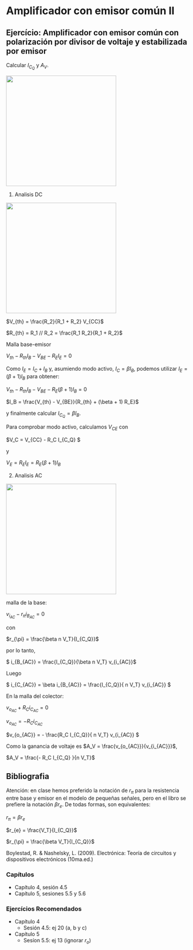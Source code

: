 # Amplificador con emisor común II

## Ejercício: Amplificador con emisor común con polarización por divisor de voltaje y estabilizada por emisor

Calcular $I_{C_Q}$ y $A_V$.

<img src="https://julianodb.github.io/electronic_circuits_diagrams/common_emitter.png" width="300"> 

1. Analisis DC

<img src="https://julianodb.github.io/electronic_circuits_diagrams/common_emitter_thevenin.png" width="300">

$V_{th} = \frac{R_2}{R_1 + R_2} V_{CC}$ 

$R_{th} = R_1 // R_2 = \frac{R_1 R_2}{R_1 + R_2}$

Malla base-emisor

$V_{th} - R_{th} I_B - V_{BE} - R_E I_E = 0$

Como $I_E = I_C + I_B$ y, asumiendo modo activo, $I_C = \beta I_B$, podemos utilizar $I_E = (\beta + 1) I_B$ para obtener:

$V_{th} - R_{th} I_B - V_{BE} - R_E (\beta + 1) I_B = 0$

$I_B = \frac{V_{th}  - V_{BE}}{R_{th} + (\beta + 1) R_E}$

y finalmente calcular $I_{C_Q} = \beta I_B$.

Para comprobar modo activo, calculamos $V_{CE}$ con

$V_C = V_{CC} - R_C I_{C_Q} $

y

$V_{E} = R_E I_{E} = R_E (\beta + 1) I_B$

2. Analisis AC

<img src="https://julianodb.github.io/electronic_circuits_diagrams/common_emitter_small_signal.png" width="300"> 

malla de la base:

$v_{i_{AC}} - r_\pi i_{B_{AC}} = 0$

con 

$r_{\pi} = \frac{\beta n V_T}{I_{C_Q}}$

por lo tanto,

$ i_{B_{AC}} = \frac{I_{C_Q}}{\beta n V_T} v_{i_{AC}}$

Luego

$ i_{C_{AC}} = \beta i_{B_{AC}} = \frac{I_{C_Q}}{ n V_T} v_{i_{AC}} $

En la malla del colector:

$v_{o_{AC}} + R_C i_{C_{AC}} = 0$

$v_{o_{AC}} = - R_C i_{C_{AC}}$

$v_{o_{AC}} = - \frac{R_C I_{C_Q}}{ n V_T} v_{i_{AC}} $

Como la ganancia de voltaje es $A_V = \frac{v_{o_{AC}}}{v_{i_{AC}}}$,

$A_V = \frac{- R_C I_{C_Q} }{n V_T}$

## Bibliografia

Atención: en clase hemos preferido la notación de $r_\pi$ para la resistencia entre base y emisor en el modelo de pequeñas señales, pero en el libro se prefiere la notación $\beta r_e$. De todas formas, son equivalentes:

$r_{\pi} = \beta r_e$

$r_{e} = \frac{V_T}{I_{C_Q}}$

$r_{\pi} = \frac{\beta V_T}{I_{C_Q}}$

Boylestad, R. & Nashelsky, L. (2009). Electrónica: Teoría de circuitos y dispositivos electrónicos (10ma.ed.)

### Capítulos
- Capítulo 4, sesión 4.5
- Capítulo 5, sesiones 5.5 y 5.6

### Ejercícios Recomendados
- Capítulo 4
  - Sesión 4.5: ej 20 (a, b y c)
- Capítulo 5
  - Sesíon 5.5: ej 13 (ignorar $r_o$)
